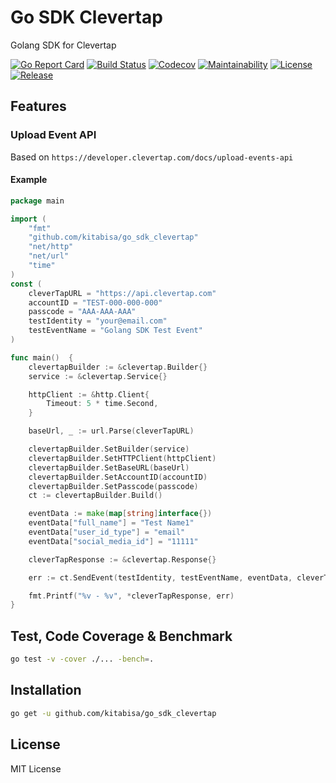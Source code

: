 # Go SDK Clevertap
Golang SDK for Clevertap

[![Go Report Card](https://goreportcard.com/badge/github.com/kitabisa/go_sdk_clevertap?style=flat-square)](https://goreportcard.com/report/github.com/kitabisa/go_sdk_clevertap)
[![Build Status](http://img.shields.io/travis/kitabisa/go_sdk_clevertap.svg?style=flat-square)](https://travis-ci.org/kitabisa/go_sdk_clevertap)
[![Codecov](https://img.shields.io/codecov/c/github/kitabisa/go_sdk_clevertap.svg?style=flat-square)](https://codecov.io/gh/kitabisa/go_sdk_clevertap)
[![Maintainability](https://api.codeclimate.com/v1/badges/9d35afa5f60a03fdee63/maintainability)](https://codeclimate.com/github/kitabisa/go_sdk_clevertap/maintainability)
[![License](http://img.shields.io/badge/license-mit-blue.svg?style=flat-square)](https://raw.githubusercontent.com/kitabisa/go_sdk_clevertap/master/LICENSE)
[![Release](https://img.shields.io/github/v/release/kitabisa/go_sdk_clevertap.svg?style=flat&color=green)](https://github.com/kitabisa/go_sdk_clevertap/releases)


## Features
### Upload Event API
Based on `https://developer.clevertap.com/docs/upload-events-api`

#### Example
```go
package main

import (
	"fmt"
	"github.com/kitabisa/go_sdk_clevertap"
	"net/http"
	"net/url"
	"time"
)
const (
	cleverTapURL = "https://api.clevertap.com"
	accountID = "TEST-000-000-000"
	passcode = "AAA-AAA-AAA"
	testIdentity = "your@email.com"
	testEventName = "Golang SDK Test Event"
)

func main()  {
	clevertapBuilder := &clevertap.Builder{}
	service := &clevertap.Service{}

	httpClient := &http.Client{
		Timeout: 5 * time.Second,
	}

	baseUrl, _ := url.Parse(cleverTapURL)

	clevertapBuilder.SetBuilder(service)
	clevertapBuilder.SetHTTPClient(httpClient)
	clevertapBuilder.SetBaseURL(baseUrl)
	clevertapBuilder.SetAccountID(accountID)
	clevertapBuilder.SetPasscode(passcode)
	ct := clevertapBuilder.Build()

	eventData := make(map[string]interface{})
	eventData["full_name"] = "Test Name1"
	eventData["user_id_type"] = "email"
	eventData["social_media_id"] = "11111"

	cleverTapResponse := &clevertap.Response{}

	err := ct.SendEvent(testIdentity, testEventName, eventData, cleverTapResponse)

	fmt.Printf("%v - %v", *cleverTapResponse, err)
}
```

## Test, Code Coverage & Benchmark
```bash
go test -v -cover ./... -bench=.
```

## Installation
```bash
go get -u github.com/kitabisa/go_sdk_clevertap
```


## License
MIT License
